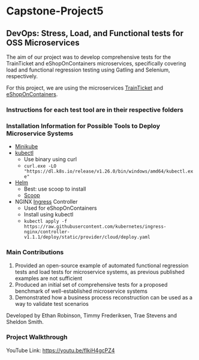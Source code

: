 # Capstone-Project5
## DevOps: Stress, Load, and Functional tests for OSS Microservices

The aim of our project was to develop comprehensive tests for the TrainTicket and eShopOnContainers microservices, specifically covering load and functional regression testing using Gatling and Selenium, respectively.

For this project, we are using the microservices [TrainTicket](https://github.com/FudanSELab/train-ticket) and [eShopOnContainers](https://github.com/dotnet-architecture/eShopOnContainers).

### Instructions for each test tool are in their respective folders

### Installation Information for Possible Tools to Deploy Microservice Systems
 - [Minikube](https://minikube.sigs.k8s.io/docs/start/)
 - [kubectl](https://kubernetes.io/docs/tasks/tools/install-kubectl-windows/)
   - Use binary using curl
   - `curl.exe -LO "https://dl.k8s.io/release/v1.26.0/bin/windows/amd64/kubectl.exe"`
 - [Helm](https://helm.sh/docs/intro/install/)
   - Best: use scoop to install
   - [Scoop](https://scoop.sh/)
 - NGINX [Ingress](https://kubernetes.io/docs/concepts/services-networking/ingress/) Controller
   - Used for eShopOnContainers
   - Install using kubectl
   - `kubectl apply -f https://raw.githubusercontent.com/kubernetes/ingress-nginx/controller-v1.1.1/deploy/static/provider/cloud/deploy.yaml`

### Main Contributions
1.  Provided an open-source example of automated functional regression tests  and load tests for microservice systems, as previous published examples are not sufficient
2. Produced an initial set of comprehensive tests for a proposed benchmark of well-established microservice systems
3. Demonstrated how a business process reconstruction can be used as a way to validate test scenarios

Developed by Ethan Robinson, Timmy Frederiksen, Trae Stevens and Sheldon Smith.

### Project Walkthrough
YouTube Link: https://youtu.be/flkiH4gcPZ4
